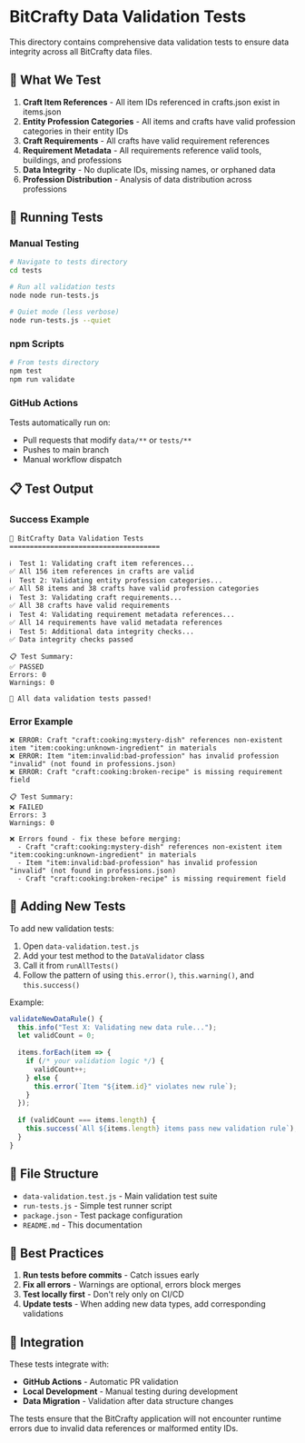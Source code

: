 # BitCrafty Data Validation Tests

This directory contains comprehensive data validation tests to ensure data integrity across all BitCrafty data files.

## 🎯 What We Test

1. **Craft Item References** - All item IDs referenced in crafts.json exist in items.json
2. **Entity Profession Categories** - All items and crafts have valid profession categories in their entity IDs
3. **Craft Requirements** - All crafts have valid requirement references
4. **Requirement Metadata** - All requirements reference valid tools, buildings, and professions
5. **Data Integrity** - No duplicate IDs, missing names, or orphaned data
6. **Profession Distribution** - Analysis of data distribution across professions

## 🚀 Running Tests

### Manual Testing
```bash
# Navigate to tests directory
cd tests

# Run all validation tests
node node run-tests.js

# Quiet mode (less verbose)
node run-tests.js --quiet
```

### npm Scripts
```bash
# From tests directory
npm test
npm run validate
```

### GitHub Actions
Tests automatically run on:
- Pull requests that modify `data/**` or `tests/**`
- Pushes to main branch
- Manual workflow dispatch

## 📋 Test Output

### Success Example
```
🧪 BitCrafty Data Validation Tests
=====================================

ℹ️  Test 1: Validating craft item references...
✅ All 156 item references in crafts are valid
ℹ️  Test 2: Validating entity profession categories...
✅ All 58 items and 38 crafts have valid profession categories
ℹ️  Test 3: Validating craft requirements...
✅ All 38 crafts have valid requirements
ℹ️  Test 4: Validating requirement metadata references...
✅ All 14 requirements have valid metadata references
ℹ️  Test 5: Additional data integrity checks...
✅ Data integrity checks passed

📋 Test Summary:
✅ PASSED
Errors: 0
Warnings: 0

🎉 All data validation tests passed!
```

### Error Example
```
❌ ERROR: Craft "craft:cooking:mystery-dish" references non-existent item "item:cooking:unknown-ingredient" in materials
❌ ERROR: Item "item:invalid:bad-profession" has invalid profession "invalid" (not found in professions.json)
❌ ERROR: Craft "craft:cooking:broken-recipe" is missing requirement field

📋 Test Summary:
❌ FAILED
Errors: 3
Warnings: 0

❌ Errors found - fix these before merging:
  - Craft "craft:cooking:mystery-dish" references non-existent item "item:cooking:unknown-ingredient" in materials
  - Item "item:invalid:bad-profession" has invalid profession "invalid" (not found in professions.json)
  - Craft "craft:cooking:broken-recipe" is missing requirement field
```

## 🔧 Adding New Tests

To add new validation tests:

1. Open `data-validation.test.js`
2. Add your test method to the `DataValidator` class
3. Call it from `runAllTests()`
4. Follow the pattern of using `this.error()`, `this.warning()`, and `this.success()`

Example:
```javascript
validateNewDataRule() {
  this.info("Test X: Validating new data rule...");
  let validCount = 0;
  
  items.forEach(item => {
    if (/* your validation logic */) {
      validCount++;
    } else {
      this.error(`Item "${item.id}" violates new rule`);
    }
  });
  
  if (validCount === items.length) {
    this.success(`All ${items.length} items pass new validation rule`);
  }
}
```

## 📁 File Structure

- `data-validation.test.js` - Main validation test suite
- `run-tests.js` - Simple test runner script
- `package.json` - Test package configuration
- `README.md` - This documentation

## 🎯 Best Practices

1. **Run tests before commits** - Catch issues early
2. **Fix all errors** - Warnings are optional, errors block merges
3. **Test locally first** - Don't rely only on CI/CD
4. **Update tests** - When adding new data types, add corresponding validations

## 🔗 Integration

These tests integrate with:
- **GitHub Actions** - Automatic PR validation
- **Local Development** - Manual testing during development
- **Data Migration** - Validation after data structure changes

The tests ensure that the BitCrafty application will not encounter runtime errors due to invalid data references or malformed entity IDs.
